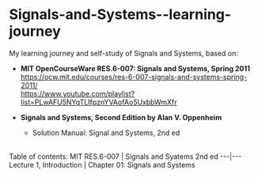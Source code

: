 # Signals-and-Systems--learning-journey
My learning journey and self-study of Signals and Systems, based on:

- **MIT OpenCourseWare RES.6-007: Signals and Systems, Spring 2011**\
  https://ocw.mit.edu/courses/res-6-007-signals-and-systems-spring-2011/ \
  https://www.youtube.com/playlist?list=PLwAFU5NYqTLIfpznYVAofAo5UxbbWmXfr
  
- **Signals and Systems, Second Edition by Alan V. Oppenheim**
  - Solution Manual: Signal and Systems, 2nd ed
 
\
Table of contents:
MIT RES.6-007 | Signals and Syatems 2nd ed
---|---
Lecture 1, Introduction | Chapter 01: Signals and Systems
